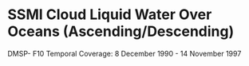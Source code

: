 # SSMI Cloud Liquid Water Over Oceans (Ascending/Descending)
DMSP- F10 Temporal Coverage: 8 December 1990 - 14 November 1997
